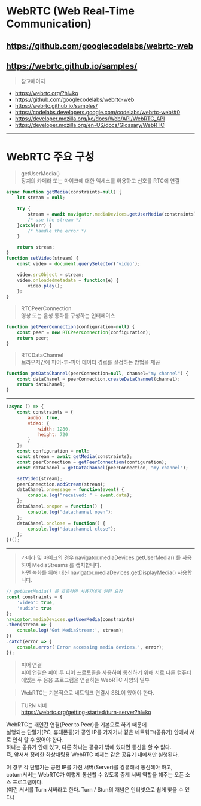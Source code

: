 # WebRTC (Web Real-Time Communication)
## https://github.com/googlecodelabs/webrtc-web   
## https://webrtc.github.io/samples/  

> 참고페이지 
- https://webrtc.org/?hl=ko  
- https://github.com/googlecodelabs/webrtc-web  
- https://webrtc.github.io/samples/  
- https://codelabs.developers.google.com/codelabs/webrtc-web/#0  
- https://developer.mozilla.org/ko/docs/Web/API/WebRTC_API  
- https://developer.mozilla.org/en-US/docs/Glossary/WebRTC  

----------

# WebRTC 주요 구성
> getUserMedia()  
장치의 카메라 또는 마이크에 대한 액세스를 허용하고 신호를 RTC에 연결  
```javascript 
async function getMedia(constraints=null) {
	let stream = null;

	try {
		stream = await navigator.mediaDevices.getUserMedia(constraints);
		/* use the stream */
	}catch(err) {
		/* handle the error */
	}

	return stream;
}
function setVideo(stream) {
	const video = document.querySelector('video');

	video.srcObject = stream;
	video.onloadedmetadata = function(e) {
		video.play();
	};
}
```

> RTCPeerConnection  
영상 또는 음성 통화를 구성하는 인터페이스  
```javascript
function getPeerConnection(configuration=null) {
	const peer = new RTCPeerConnection(configuration);
	return peer;
}
```

> RTCDataChannel  
브라우저간에 피어-투-피어 데이터 경로를 설정하는 방법을 제공  
```javascript
function getDataChannel(peerConnection=null, channel="my channel") {
	const dataChanel = peerConnection.createDataChannel(channel);
	return dataChanel;
}
```

----------

```javascript
(async () => {
	const constraints = { 
		audio: true, 
		video: { 
			width: 1280, 
			height: 720 
		} 
	};
	const configuration = null;
	const stream = await getMedia(constraints);
	const peerConnection = getPeerConnection(configuration);
	const dataChanel = getDataChannel(peerConnection, "my channel");

	setVideo(stream);
	peerConnection.addStream(stream);
	dataChanel.onmessage = function(event) {
		console.log("received: " + event.data);
	};
	dataChanel.onopen = function() {
		console.log("datachannel open");
	};
	dataChanel.onclose = function() {
		console.log("datachannel close");
	};
})();
```

----------

> 카메라 및 마이크의 경우 navigator.mediaDevices.getUserMedia() 를 사용하여 MediaStreams 를 캡처합니다.  
> 화면 녹화를 위해 대신 navigator.mediaDevices.getDisplayMedia() 사용합니다.  
```javascript
// getUserMedia() 를 호출하면 사용자에게 권한 요청  
const constraints = {
	'video': true,
	'audio': true
};
navigator.mediaDevices.getUserMedia(constraints)
.then(stream => {
	console.log('Got MediaStream:', stream);
})
.catch(error => {
	console.error('Error accessing media devices.', error);
});
```
  
> 피어 연결  
피어 연결은 피어 투 피어 프로토콜을 사용하여 통신하기 위해 서로 다른 컴퓨터에있는 두 응용 프로그램을 연결하는 WebRTC 사양의 일부  
  
> WebRTC는 기본적으로 네트워크 연결시 SSL이 있어야 한다.  
  
> TURN 서버  
https://webrtc.org/getting-started/turn-server?hl=ko  
  
WebRTC는 개인간 연결(Peer to Peer)을 기본으로 하기 때문에  
실행되는 단말기(PC, 휴대폰등)가 공인 IP를 가지거나 같은 네트워크(공유기) 안에서 서로 인식 할 수 있어야 한다.  
하나는 공유기 안에 있고, 다른 하나는 공유기 밖에 있다면 통신을 할 수 없다.  
즉, 앞서서 정리한 화상채팅용 WebRTC 예제는 같은 공유기 내에서만 실행된다.  
  
이 경우 각 단말기는 공인 IP를 가진 서버(Server)를 경유해서 통신해야 하고,  
coturn서버는 WebRTC가 이렇게 통신할 수 있도록 중계 서버 역할을 해주는 오픈 소스 프로그램이다.  
(이런 서버를 Turn 서버라고 한다. Turn / Stun의 개념은 인터넷으로 쉽게 찾을 수 있다.)  
